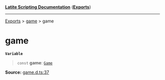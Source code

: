 [**Latite Scripting Documentation**](../../README.md) ([**Exports**](../../exports.md))

---

[Exports](../../exports.md) > [game](../index.md) > game

# game

**`Variable`**

> `const` **game**: [`Game`](../interfaces/interface.Game.md)

**Source:** [game.d.ts:37](https://github.com/LatiteScripting/latitescripting.github.io/blob/5646e2d/definitions/game.d.ts#L37)
